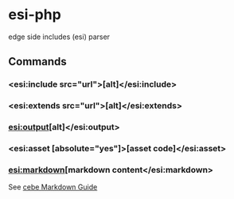 # esi-php

edge side includes (esi) parser




## Commands

### <esi:include src="url">[alt]</esi:include>

### <esi:extends src="url">[alt]</esi:extends>

### <esi:output>[alt]</esi:output>

### <esi:asset [absolute="yes"]>[asset code]</esi:asset>

### <esi:markdown>[markdown content</esi:markdown>

See [cebe Markdown Guide](https://michelf.ca/projects/php-markdown/extra/)